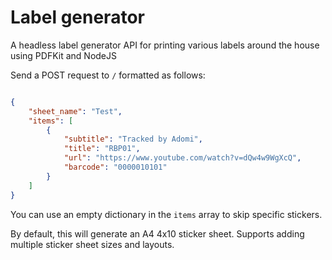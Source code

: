 # Label generator 

A headless label generator API for printing various labels around the house using PDFKit and NodeJS

Send a POST request to `/` formatted as follows:

```json

{
    "sheet_name": "Test",
    "items": [
        {
            "subtitle": "Tracked by Adomi",
            "title": "RBP01",
            "url": "https://www.youtube.com/watch?v=dQw4w9WgXcQ",
            "barcode": "0000010101"
        }
    ]
}

```


You can use an empty dictionary in the `items` array to skip specific stickers.


By default, this will generate an A4 4x10 sticker sheet. Supports adding multiple sticker sheet sizes and layouts. 